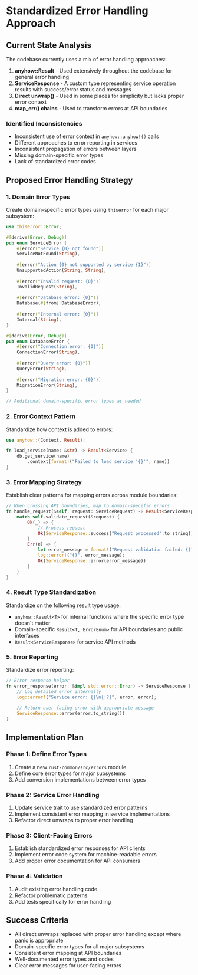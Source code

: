 # Standardized Error Handling Approach

## Current State Analysis

The codebase currently uses a mix of error handling approaches:

1. **anyhow::Result** - Used extensively throughout the codebase for general error handling
2. **ServiceResponse** - A custom type representing service operation results with success/error status and messages
3. **Direct unwrap()** - Used in some places for simplicity but lacks proper error context
4. **map_err() chains** - Used to transform errors at API boundaries

### Identified Inconsistencies

- Inconsistent use of error context in `anyhow::anyhow!()` calls
- Different approaches to error reporting in services
- Inconsistent propagation of errors between layers
- Missing domain-specific error types
- Lack of standardized error codes

## Proposed Error Handling Strategy

### 1. Domain Error Types

Create domain-specific error types using `thiserror` for each major subsystem:

```rust
use thiserror::Error;

#[derive(Error, Debug)]
pub enum ServiceError {
    #[error("Service {0} not found")]
    ServiceNotFound(String),
    
    #[error("Action {0} not supported by service {1}")]
    UnsupportedAction(String, String),
    
    #[error("Invalid request: {0}")]
    InvalidRequest(String),
    
    #[error("Database error: {0}")]
    Database(#[from] DatabaseError),
    
    #[error("Internal error: {0}")]
    Internal(String),
}

#[derive(Error, Debug)]
pub enum DatabaseError {
    #[error("Connection error: {0}")]
    ConnectionError(String),
    
    #[error("Query error: {0}")]
    QueryError(String),
    
    #[error("Migration error: {0}")]
    MigrationError(String),
}

// Additional domain-specific error types as needed
```

### 2. Error Context Pattern

Standardize how context is added to errors:

```rust
use anyhow::{Context, Result};

fn load_service(name: &str) -> Result<Service> {
    db.get_service(name)
        .context(format!("Failed to load service '{}'", name))
}
```

### 3. Error Mapping Strategy

Establish clear patterns for mapping errors across module boundaries:

```rust
// When crossing API boundaries, map to domain-specific errors
fn handle_request(&self, request: ServiceRequest) -> Result<ServiceResponse> {
    match self.validate_request(&request) {
        Ok(_) => {
            // Process request
            Ok(ServiceResponse::success("Request processed".to_string(), Some(result)))
        }
        Err(e) => {
            let error_message = format!("Request validation failed: {}", e);
            log::error!("{}", error_message);
            Ok(ServiceResponse::error(error_message))
        }
    }
}
```

### 4. Result Type Standardization

Standardize on the following result type usage:

- `anyhow::Result<T>` for internal functions where the specific error type doesn't matter
- Domain-specific `Result<T, ErrorEnum>` for API boundaries and public interfaces
- `Result<ServiceResponse>` for service API methods

### 5. Error Reporting

Standardize error reporting:

```rust
// Error response helper
fn error_response(error: &impl std::error::Error) -> ServiceResponse {
    // Log detailed error internally
    log::error!("Service error: {}\n{:?}", error, error);
    
    // Return user-facing error with appropriate message
    ServiceResponse::error(error.to_string())
}
```

## Implementation Plan

### Phase 1: Define Error Types

1. Create a new `rust-common/src/errors` module
2. Define core error types for major subsystems
3. Add conversion implementations between error types

### Phase 2: Service Error Handling

1. Update service trait to use standardized error patterns
2. Implement consistent error mapping in service implementations
3. Refactor direct unwraps to proper error handling

### Phase 3: Client-Facing Errors

1. Establish standardized error responses for API clients
2. Implement error code system for machine-readable errors
3. Add proper error documentation for API consumers

### Phase 4: Validation

1. Audit existing error handling code
2. Refactor problematic patterns
3. Add tests specifically for error handling

## Success Criteria

- All direct unwraps replaced with proper error handling except where panic is appropriate
- Domain-specific error types for all major subsystems
- Consistent error mapping at API boundaries
- Well-documented error types and codes
- Clear error messages for user-facing errors 